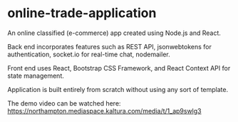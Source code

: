 # online-trade-application

An online classified (e-commerce) app created using Node.js and React.  

Back end incorporates features such as REST API, jsonwebtokens for authentication, socket.io for real-time chat, nodemailer.

Front end uses React, Bootstrap CSS Framework, and React Context API for state management.

Application is built entirely from scratch without using any sort of template.

The demo video can be watched here: https://northampton.mediaspace.kaltura.com/media/t/1_ap9swlg3

